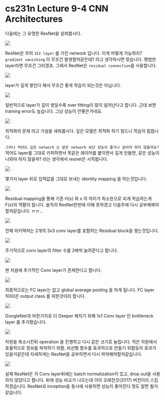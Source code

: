 # cs231n Lecture 9-4 CNN Architectures

다음에는 그 유명한 ResNet을 살펴봅시다.

![](../images/cs231n_2017_lecture9-065.jpg)

ResNet은 무려 `152 layer` 를 가진 network 입니다.
이게 어떻게 가능하지? `gradient vanishing` 이 무조건 발생할꺼같은데? 라고 생각하시면 맞습니다. 평범한 layer라면 무조건 그러겠죠.
그래서 ResNet은 `residual connection`을 사용합니다.


![](../images/cs231n_2017_lecture9-067.jpg)

layer가 깊게 쌓인다 해서 무조건 좋게 학습이 되는것은 아닙니다.

![](../images/cs231n_2017_lecture9-068.jpg)

일반적으로 layer가 깊이 쌓일수록 over fitting이 많이 일어난다고 합니다.
근데 보면 training error도 높습니다. 그냥 성능이 안좋은거네요.


![](../images/cs231n_2017_lecture9-070.jpg)

최적화의 문제 라고 가설을 새워봅시다. 깊은 모델은 최적화 하기 힘드니 학습이 힘듭니다.

`그러나 적어도 깊은 network 는 얕은 network 보단 성능이 좋거나 같아야 하지 않을까요?` 
적어도 layer를 그대로 카피하면서 똑같은 레이어를 붙이면서 깊게 만들면, 같은 성능이 나와야 하지 않을까?
라는 생각에서 resnet은 시작됩니다.

![](../images/cs231n_2017_lecture9-071.jpg)

몇가지 layer 뒤로 입력값을 그대로 보내는 identity mapping 을 하는것입니다.

![](../images/cs231n_2017_lecture9-072.jpg)

Residual mapping을 통해 기존 H(x) 와 x 의 차이가 최소한으로 되게 학습하는게 F(x)의 역활이 됩니다.
솔직히 ResNet한번에 이해 못하겠고 다음주에 다시 공부해봐야할꺼같습니다. ㅠㅠ…

![](../images/cs231n_2017_lecture9-073.jpg)

전체 아키텍쳐는 2개의 3x3 conv layer를 포함하는 Residual block을 쌓는것입니다. 

![](../images/cs231n_2017_lecture9-074.jpg)

주기적으로 conv layer의 filter 수를 2배씩 늘려준다고 합니다.

![](../images/cs231n_2017_lecture9-075.jpg)

맨 처음에 추가적인 Conv layer가 존재한다고 합니다.

![](../images/cs231n_2017_lecture9-076.jpg)

최종적으로는 FC layer는 없고 global average pooling 을 하게 됩니다. FC layer 1000은 output class 를 위한것이라 합니다.

![](../images/cs231n_2017_lecture9-078.jpg)

GoogleNet과 마찬가지로 더 Deeper 해지기 위해 1x1 Conv layer 인 bottleneck layer 를 추가했습니다.

![](../images/cs231n_2017_lecture9-079.jpg)

차원을 축소시킨뒤 operation 을 진행하고 다시 같은 크기로 늘립니다.
적은 차원에서 효율적으로 정보를 파악하기 위함, 비선형 함수를 효과적으로 만들기 위함등의 효과가 있을거같은데
자세하게는 ResNet을 공부하면서 다시 파악해야할꺼같습니다.

![](../images/cs231n_2017_lecture9-080.jpg)

실제 ResNet은 각 Conv layer뒤에는 batch normalization이 있고, drop out을 사용하지 않았다고 합니다.
뒤에 성능 비교가 나오는데 이미 오래전것(2017) 버전이라 스킵하겠습니다. 
ResNet과 inception을 동시에 사용하면 성능이 좋아진다 정도 알면 될거같습니다.

